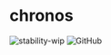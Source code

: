 # chronos
![stability-wip](https://img.shields.io/badge/stability-work_in_progress-lightgrey.svg)
![GitHub](https://img.shields.io/github/license/avramidis/chronos)